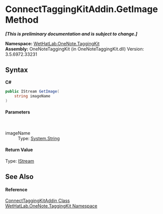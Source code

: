 # ConnectTaggingKitAddin.GetImage Method 
 _**\[This is preliminary documentation and is subject to change.\]**_

**Namespace:**&nbsp;<a href="4e00c8ac-fc03-0e6d-d2fd-b2c7565a9aa0">WetHatLab.OneNote.TaggingKit</a><br />**Assembly:**&nbsp;OneNoteTaggingKit (in OneNoteTaggingKit.dll) Version: 3.5.6972.33231

## Syntax

**C#**<br />
``` C#
public IStream GetImage(
	string imageName
)
```


#### Parameters
&nbsp;<dl><dt>imageName</dt><dd>Type: <a href="http://msdn2.microsoft.com/en-us/library/s1wwdcbf" target="_blank">System.String</a><br /></dd></dl>

#### Return Value
Type: <a href="http://msdn2.microsoft.com/en-us/library/57bd893w" target="_blank">IStream</a>

## See Also


#### Reference
<a href="c2bfb19f-308d-c12b-8fc8-09d0f526a39e">ConnectTaggingKitAddin Class</a><br /><a href="4e00c8ac-fc03-0e6d-d2fd-b2c7565a9aa0">WetHatLab.OneNote.TaggingKit Namespace</a><br />